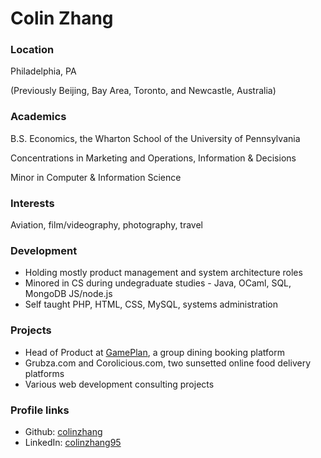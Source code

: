 # Colin Zhang

### Location

Philadelphia, PA

(Previously Beijing, Bay Area, Toronto, and Newcastle, Australia)

### Academics

B.S. Economics, the Wharton School of the University of Pennsylvania

Concentrations in Marketing and Operations, Information & Decisions

Minor in Computer & Information Science

### Interests

Aviation, film/videography, photography, travel

### Development

- Holding mostly product management and system architecture roles
- Minored in CS during undegraduate studies - Java, OCaml, SQL, MongoDB JS/node.js
- Self taught PHP, HTML, CSS, MySQL, systems administration

### Projects

- Head of Product at [GamePlan](getgameplan.com), a group dining booking platform
- Grubza.com and Corolicious.com, two sunsetted online food delivery platforms
- Various web development consulting projects

### Profile links

- Github: [colinzhang](github.com/colinzhang)
- LinkedIn: [colinzhang95](linkedin.com/in/colinzhang95)
